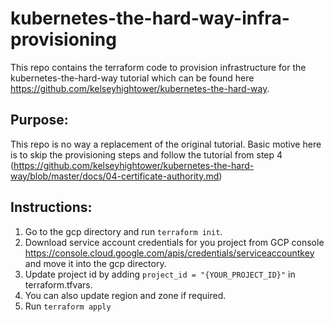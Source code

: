 # kubernetes-the-hard-way-infra-provisioning
This repo contains the terraform code to provision infrastructure for the kubernetes-the-hard-way tutorial which can be found here https://github.com/kelseyhightower/kubernetes-the-hard-way.

## Purpose:
This repo is no way a replacement of the original tutorial. Basic motive here is to skip the provisioning steps and follow the tutorial from step 4 (https://github.com/kelseyhightower/kubernetes-the-hard-way/blob/master/docs/04-certificate-authority.md)

## Instructions:
1. Go to the gcp directory and run `terraform init`.
2. Download service account credentials for you project from GCP console https://console.cloud.google.com/apis/credentials/serviceaccountkey and move it into the gcp directory.
2. Update project id by adding  `project_id = "{YOUR_PROJECT_ID}"` in terraform.tfvars.
3. You can also update region and zone if required.
4. Run `terraform apply`
